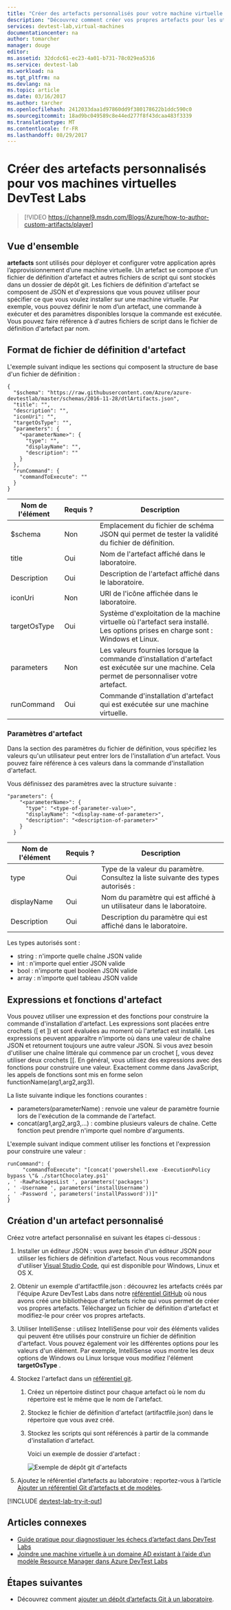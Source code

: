 ```yaml
---
title: "Créer des artefacts personnalisés pour votre machine virtuelle DevTest Labs | Microsoft Docs"
description: "Découvrez comment créer vos propres artefacts pour les utiliser avec DevTest Labs"
services: devtest-lab,virtual-machines
documentationcenter: na
author: tomarcher
manager: douge
editor: 
ms.assetid: 32dcdc61-ec23-4a01-b731-78c029ea5316
ms.service: devtest-lab
ms.workload: na
ms.tgt_pltfrm: na
ms.devlang: na
ms.topic: article
ms.date: 03/16/2017
ms.author: tarcher
ms.openlocfilehash: 2412033daa1d97860dd9f380178622b1ddc590c0
ms.sourcegitcommit: 18ad9bc049589c8e44ed277f8f43dcaa483f3339
ms.translationtype: MT
ms.contentlocale: fr-FR
ms.lasthandoff: 08/29/2017
---
```

# <a name="create-custom-artifacts-for-your-devtest-labs-vm"></a>Créer des artefacts personnalisés pour vos machines virtuelles DevTest Labs
> [!VIDEO https://channel9.msdn.com/Blogs/Azure/how-to-author-custom-artifacts/player]
> 
> 

## <a name="overview"></a>Vue d'ensemble
**artefacts** sont utilisés pour déployer et configurer votre application après l’approvisionnement d’une machine virtuelle. Un artefact se compose d'un fichier de définition d'artefact et autres fichiers de script qui sont stockés dans un dossier de dépôt git. Les fichiers de définition d'artefact se composent de JSON et d'expressions que vous pouvez utiliser pour spécifier ce que vous voulez installer sur une machine virtuelle. Par exemple, vous pouvez définir le nom d’un artefact, une commande à exécuter et des paramètres disponibles lorsque la commande est exécutée. Vous pouvez faire référence à d'autres fichiers de script dans le fichier de définition d'artefact par nom.

## <a name="artifact-definition-file-format"></a>Format de fichier de définition d'artefact
L'exemple suivant indique les sections qui composent la structure de base d'un fichier de définition :

    {
      "$schema": "https://raw.githubusercontent.com/Azure/azure-devtestlab/master/schemas/2016-11-28/dtlArtifacts.json",
      "title": "",
      "description": "",
      "iconUri": "",
      "targetOsType": "",
      "parameters": {
        "<parameterName>": {
          "type": "",
          "displayName": "",
          "description": ""
        }
      },
      "runCommand": {
        "commandToExecute": ""
      }
    }

| Nom de l'élément | Requis ? | Description |
| --- | --- | --- |
| $schema |Non |Emplacement du fichier de schéma JSON qui permet de tester la validité du fichier de définition. |
| title |Oui |Nom de l'artefact affiché dans le laboratoire. |
| Description |Oui |Description de l'artefact affiché dans le laboratoire. |
| iconUri |Non |URI de l'icône affichée dans le laboratoire. |
| targetOsType |Oui |Système d'exploitation de la machine virtuelle où l'artefact sera installé. Les options prises en charge sont : Windows et Linux. |
| parameters |Non |Les valeurs fournies lorsque la commande d'installation d'artefact est exécutée sur une machine. Cela permet de personnaliser votre artefact. |
| runCommand |Oui |Commande d'installation d'artefact qui est exécutée sur une machine virtuelle. |

### <a name="artifact-parameters"></a>Paramètres d'artefact
Dans la section des paramètres du fichier de définition, vous spécifiez les valeurs qu'un utilisateur peut entrer lors de l'installation d'un artefact. Vous pouvez faire référence à ces valeurs dans la commande d'installation d'artefact.

Vous définissez des paramètres avec la structure suivante :

    "parameters": {
        "<parameterName>": {
          "type": "<type-of-parameter-value>",
          "displayName": "<display-name-of-parameter>",
          "description": "<description-of-parameter>"
        }
      }

| Nom de l'élément | Requis ? | Description |
| --- | --- | --- |
| type |Oui |Type de la valeur du paramètre. Consultez la liste suivante des types autorisés : |
| displayName |Oui |Nom du paramètre qui est affiché à un utilisateur dans le laboratoire. | |
| Description |Oui |Description du paramètre qui est affiché dans le laboratoire. |

Les types autorisés sont :

* string : n'importe quelle chaîne JSON valide
* int : n'importe quel entier JSON valide
* bool : n'importe quel booléen JSON valide 
* array : n'importe quel tableau JSON valide

## <a name="artifact-expressions-and-functions"></a>Expressions et fonctions d'artefact
Vous pouvez utiliser une expression et des fonctions pour construire la commande d'installation d'artefact.
Les expressions sont placées entre crochets ([ et ]) et sont évaluées au moment où l'artefact est installé. Les expressions peuvent apparaître n'importe où dans une valeur de chaîne JSON et retournent toujours une autre valeur JSON. Si vous avez besoin d'utiliser une chaîne littérale qui commence par un crochet [, vous devez utiliser deux crochets [[.
En général, vous utilisez des expressions avec des fonctions pour construire une valeur. Exactement comme dans JavaScript, les appels de fonctions sont mis en forme selon functionName(arg1,arg2,arg3).

La liste suivante indique les fonctions courantes :

* parameters(parameterName) : renvoie une valeur de paramètre fournie lors de l'exécution de la commande de l'artefact.
* concat(arg1,arg2,arg3,...) : combine plusieurs valeurs de chaîne. Cette fonction peut prendre n'importe quel nombre d'arguments.

L'exemple suivant indique comment utiliser les fonctions et l'expression pour construire une valeur :

    runCommand": {
         "commandToExecute": "[concat('powershell.exe -ExecutionPolicy bypass \"& ./startChocolatey.ps1'
    , ' -RawPackagesList ', parameters('packages')
    , ' -Username ', parameters('installUsername')
    , ' -Password ', parameters('installPassword'))]"
    }

## <a name="create-a-custom-artifact"></a>Création d'un artefact personnalisé
Créez votre artefact personnalisé en suivant les étapes ci-dessous :

1. Installer un éditeur JSON : vous avez besoin d'un éditeur JSON pour utiliser les fichiers de définition d'artefact. Nous vous recommandons d'utiliser [Visual Studio Code](https://code.visualstudio.com/), qui est disponible pour Windows, Linux et OS X.
2. Obtenir un exemple d'artifactfile.json : découvrez les artefacts créés par l'équipe Azure DevTest Labs dans notre [référentiel GitHub](https://github.com/Azure/azure-devtestlab) où nous avons créé une bibliothèque d'artefacts riche qui vous permet de créer vos propres artefacts. Téléchargez un fichier de définition d'artefact et modifiez-le pour créer vos propres artefacts.
3. Utiliser IntelliSense : utilisez IntelliSense pour voir des éléments valides qui peuvent être utilisés pour construire un fichier de définition d'artefact. Vous pouvez également voir les différentes options pour les valeurs d'un élément. Par exemple, IntelliSense vous montre les deux options de Windows ou Linux lorsque vous modifiez l'élément **targetOsType** .
4. Stockez l'artefact dans un [référentiel git](devtest-lab-add-artifact-repo.md).
   
   1. Créez un répertoire distinct pour chaque artefact où le nom du répertoire est le même que le nom de l'artefact.
   2. Stockez le fichier de définition d'artefact (artifactfile.json) dans le répertoire que vous avez créé.
   3. Stockez les scripts qui sont référencés à partir de la commande d'installation d'artefact.
      
      Voici un exemple de dossier d'artefact :
      
      ![Exemple de dépôt git d'artefacts](./media/devtest-lab-artifact-author/git-repo.png)
5. Ajoutez le référentiel d’artefacts au laboratoire : reportez-vous à l’article [Ajouter un référentiel Git d’artefacts et de modèles](devtest-lab-add-artifact-repo.md).

[!INCLUDE [devtest-lab-try-it-out](../../includes/devtest-lab-try-it-out.md)]

## <a name="related-articles"></a>Articles connexes
* [Guide pratique pour diagnostiquer les échecs d’artefact dans DevTest Labs](devtest-lab-troubleshoot-artifact-failure.md)
* [Joindre une machine virtuelle à un domaine AD existant à l’aide d’un modèle Resource Manager dans Azure DevTest Labs](http://www.visualstudiogeeks.com/blog/DevOps/Join-a-VM-to-existing-AD-domain-using-ARM-template-AzureDevTestLabs)

## <a name="next-steps"></a>Étapes suivantes
* Découvrez comment [ajouter un dépôt d’artefacts Git à un laboratoire](devtest-lab-add-artifact-repo.md).

